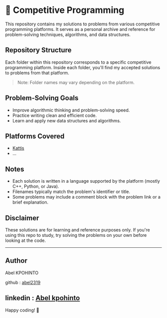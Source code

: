 # 🚀 Competitive Programming

This repository contains my solutions to problems from various competitive programming platforms. It serves as a personal archive and reference for problem-solving techniques, algorithms, and data structures.

## Repository Structure

Each folder within this repository corresponds to a specific competitive programming platform. Inside each folder, you'll find my accepted solutions to problems from that platform.


> Note: Folder names may vary depending on the platform.

## Problem-Solving Goals

- Improve algorithmic thinking and problem-solving speed.
- Practice writing clean and efficient code.
- Learn and apply new data structures and algorithms.

## Platforms Covered

- [Kattis](https://open.kattis.com/)
- ...

## Notes

- Each solution is written in a language supported by the platform (mostly C++, Python, or Java).
- Filenames typically match the problem's identifier or title.
- Some problems may include a comment block with the problem link or a brief explanation.

## Disclaimer

These solutions are for learning and reference purposes only. If you're using this repo to study, try solving the problems on your own before looking at the code.

---
## Author

Abel KPOHINTO

github : [abel2319](https://github.com/abel2319)

linkedin : [Abel kpohinto](https://www.linkedin.com/in/abel-kpohinto-79b2b8236/)
---

Happy coding! 🚀

